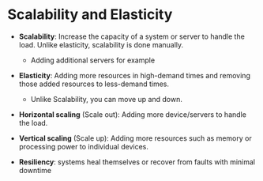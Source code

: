# Scalability and Elasticity

- **Scalability**: Increase the capacity of a system or server to handle the load. Unlike elasticity, scalability is done manually.
	- Adding additional servers for example

- **Elasticity**: Adding more resources in high-demand times and removing those added resources to less-demand times.
	- Unlike Scalability, you can move up and down.

- **Horizontal scaling** (Scale out): Adding more device/servers to handle the load.
- **Vertical scaling** (Scale up): Adding more resources such as memory or processing power to individual devices.

- **Resiliency**: systems heal themselves or recover from faults with minimal downtime